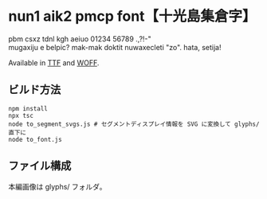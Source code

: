 # nun1 aik2 pmcp font【十光島集倉字】

<!-- ![](./sample.png) -->

pbm csxz tdnl kgh aeiuo 01234 56789 .,?!-"  
mugaxiju e belpic? mak-mak doktit nuwaxecleti "zo". hata, setija!

Available in [TTF](https://github.com/sozysozbot/nun1_aik2_pmcp_font/blob/master/fonts/gy1bet2.ttf) and [WOFF](https://github.com/sozysozbot/nun1_aik2_pmcp_font/blob/master/fonts/gy1bet2.woff).

## ビルド方法

```shell
npm install
npx tsc
node to_segment_svgs.js # セグメントディスプレイ情報を SVG に変換して glyphs/ 直下に
node to_font.js
```

## ファイル構成

本編画像は glyphs/ フォルダ。
